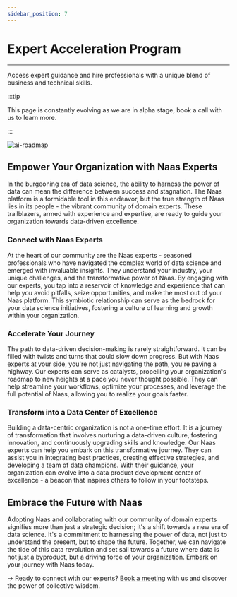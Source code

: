 ```yaml
---
sidebar_position: 7
---
```


# Expert Acceleration Program
---
Access expert guidance and hire professionals with a unique blend of business and technical skills.

:::tip

This page is constantly evolving as we are in alpha stage, book a call with us to learn more.

:::

![ai-roadmap]("./img/ai-roadmap.png")


## Empower Your Organization with Naas Experts

In the burgeoning era of data science, the ability to harness the power of data can mean the difference between success and stagnation. The Naas platform is a formidable tool in this endeavor, but the true strength of Naas lies in its people - the vibrant community of domain experts. These trailblazers, armed with experience and expertise, are ready to guide your organization towards data-driven excellence.

### Connect with Naas Experts

At the heart of our community are the Naas experts - seasoned professionals who have navigated the complex world of data science and emerged with invaluable insights. They understand your industry, your unique challenges, and the transformative power of Naas. By engaging with our experts, you tap into a reservoir of knowledge and experience that can help you avoid pitfalls, seize opportunities, and make the most out of your Naas platform. This symbiotic relationship can serve as the bedrock for your data science initiatives, fostering a culture of learning and growth within your organization.

### Accelerate Your Journey

The path to data-driven decision-making is rarely straightforward. It can be filled with twists and turns that could slow down progress. But with Naas experts at your side, you're not just navigating the path, you're paving a highway. Our experts can serve as catalysts, propelling your organization's roadmap to new heights at a pace you never thought possible. They can help streamline your workflows, optimize your processes, and leverage the full potential of Naas, allowing you to realize your goals faster.

### Transform into a Data Center of Excellence

Building a data-centric organization is not a one-time effort. It is a journey of transformation that involves nurturing a data-driven culture, fostering innovation, and continuously upgrading skills and knowledge. Our Naas experts can help you embark on this transformative journey. They can assist you in integrating best practices, creating effective strategies, and developing a team of data champions. With their guidance, your organization can evolve into a data product development center of excellence - a beacon that inspires others to follow in your footsteps.

## Embrace the Future with Naas

Adopting Naas and collaborating with our community of domain experts signifies more than just a strategic decision; it's a shift towards a new era of data science. It's a commitment to harnessing the power of data, not just to understand the present, but to shape the future. Together, we can navigate the tide of this data revolution and set sail towards a future where data is not just a byproduct, but a driving force of your organization. Embark on your journey with Naas today.

→ Ready to connect with our experts? [Book a meeting](https://calendly.com/jeremyravenel) with us and discover the power of collective wisdom.
